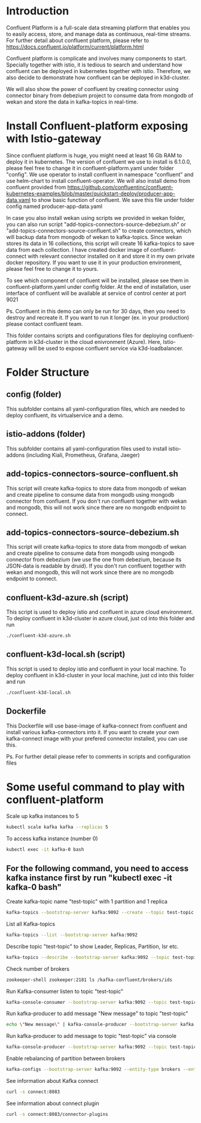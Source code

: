 # Introduction

Confluent Platform is a full-scale data streaming platform that enables you to easily access, store, and manage data as continuous, real-time streams.
For further detail about confluent platform, please refer to https://docs.confluent.io/platform/current/platform.html

Confluent platform is complicate and involves many components to start. Specially together with istio, it is tedious to search and understand how confluent can be deployed in kubernetes together with istio. Therefore, we also decide to demonstrate how confluent can be deployed in k3d-cluster.

We will also show the power of confluent by creating connector using connector binary from debezium project to consume data from mongodb of wekan and store the data in kafka-topics in real-time.


# Install Confluent-platform exposing with Istio-gateway

Since confluent platform is huge, you might need at least 16 Gb RAM to deploy it in kubernetes. The version of confluent we use to install is 6.1.0.0, please feel free to change it in confluent-platform.yaml under folder "config". We use operator to install confluent in namespace "confluent" and use helm-chart to install confluent-operator. We will also install demo from confluent provided from https://github.com/confluentinc/confluent-kubernetes-examples/blob/master/quickstart-deploy/producer-app-data.yaml to show basic function of confluent. We save this file under folder config named producer-app-data.yaml

In case you also install wekan using scripts we provided in wekan folder, you can also run script "add-topics-connectors-source-debezium.sh" or "add-topics-connectors-source-confluent.sh" to create connectors, which will backup data from mongodb of wekan to kafka-topics. Since wekan stores its data in 16 collections, this script will create 16 kafka-topics to save data from each collection. I have created docker image of confluent-connect with relevant connector installed on it and store it in my own private docker repository. If you want to use it in your production environment, please feel free to change it to yours.

To see which component of confluent will be installed, please see them in confluent-platform.yaml under config folder. At the end of installation, user interface of confluent will be available at service of control center at port 9021

Ps. Confluent in this demo can only be run for 30 days, then you need to destroy and recreate it. If you want to run it longer (ex. in your production) please contact confluent team.

This folder contains scripts and configurations files for deploying confluent-platform in k3d-cluster in the cloud enivronment (Azure). Here, Istio-gateway will be used to expose confluent service via k3d-loadbalancer.

# Folder Structure
## config (folder)
This subfolder contains all yaml-configuration files, which are needed to deploy confluent, its virtualservice and a demo.

## istio-addons (folder)
This subfolder contains all yaml-configuration files used to install istio-addons (including Kiali, Prometheus, Grafana, Jaeger)

## add-topics-connectors-source-confluent.sh
This script will create kafka-topics to store data from mongodb of wekan and create pipeline to consume data from mongodb using mongodb connector from confluent. If you don't run confluent together with wekan and mongodb, this will not work since there are no mongodb endpoint to connect.

## add-topics-connectors-source-debezium.sh
This script will create kafka-topics to store data from mongodb of wekan and create pipeline to consume data from mongodb using mongodb connector from debezium (we use the one from debezium, because its JSON-data is readable by druid). If you don't run confluent together with wekan and mongodb, this will not work since there are no mongodb endpoint to connect.

## confluent-k3d-azure.sh (script)
This script is used to deploy istio and confluent in azure cloud environment. 
To deploy confluent in k3d-cluster in azure cloud, just cd into this folder and run

```bash
./confluent-k3d-azure.sh
```

## confluent-k3d-local.sh (script)
This script is used to deploy istio and confluent in your local machine. 
To deploy confluent in k3d-cluster in your local machine, just cd into this folder and run

```bash
./confluent-k3d-local.sh
```

## Dockerfile
This Dockerfile will use base-image of kafka-connect from confluent and install various kafka-connectors into it. If you want to create your own kafka-connect image with your prefered connector installed, you can use this.

Ps. For further detail please refer to comments in scripts and configuration files

# Some useful command to play with confluent-platform
Scale up kafka instances to 5
```bash
kubectl scale kafka kafka --replicas 5
```

To access kafka instance (number 0)
```bash
kubectl exec -it kafka-0 bash
```

## For the following command, you need to access kafka instance first by run "kubectl exec -it kafka-0 bash"

Create kafka-topic name "test-topic" with 1 partition and 1 replica
```bash
kafka-topics --bootstrap-server kafka:9092 --create --topic test-topic --partitions 1 --replication-factor 1
```

List all Kafka-topics 
```bash
kafka-topics --list --bootstrap-server kafka:9092
```

Describe topic "test-topic" to show Leader, Replicas, Partition, Isr etc.
```bash
kafka-topics --describe --bootstrap-server kafka:9092 --topic test-topic
```

Check number of brokers
```bash
zookeeper-shell zookeeper:2181 ls /kafka-confluent/brokers/ids
```

Run Kafka-consumer listen to topic "test-topic"
```bash
kafka-console-consumer --bootstrap-server kafka:9092 --topic test-topic
```

Run kafka-producer to add message "New message" to topic "test-topic"
```bash
echo \"New message\" | kafka-console-producer --bootstrap-server kafka:9092 --topic test-topic > /dev/null
```

Run kafka-producer to add message to topic "test-topic" via console
```bash
kafka-console-producer --bootstrap-server kafka:9092 --topic test-topic
```

Enable rebalancing of partition between brokers
```bash
kafka-configs --bootstrap-server kafka:9092 --entity-type brokers --entity-default --alter --add-config confluent.balancer.enable=true
```

See information about Kafka connect
```bash
curl -s connect:8083
```

See information about connect plugin
```bash
curl -s connect:8083/connector-plugins
```


